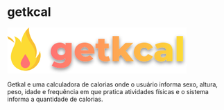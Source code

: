 # getkcal
![logo](https://github.com/joaoneto-hub/getkcal/blob/main/assets/images/logo.svg)


Getkal e uma calculadora de calorias onde o usuário informa sexo, altura, peso, idade e frequência em que pratica atividades físicas e o sistema  informa a quantidade de calorias.
